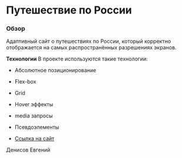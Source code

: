 # Путешествие по России

### Обзор
Адаптивный сайт о путешествиях по России, который корректно отображается на самых распространённых разрешениях экранов.

**Технологии**
В проекте используются такие технологии:

* Абсолютное позиционирование
* Flex-box
* Grid
* Hover эффекты
* media запросы
* Псевдоэлементы

* [Ссылка на сайт](https://jackyapa6eu.github.io/russian-travel/)




Денисов Евгений
